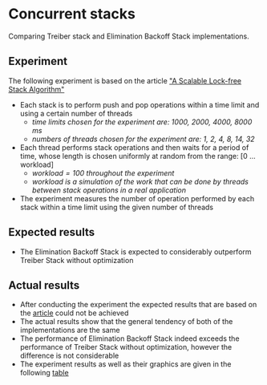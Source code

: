 # Concurrent stacks 
Comparing Treiber stack and Elimination Backoff Stack implementations.

## Experiment

The following experiment is based on the article ["A Scalable Lock-free Stack Algorithm"](https://people.csail.mit.edu/shanir/publications/Lock_Free.pdf)

- Each stack is to perform push and pop operations within a time limit and using a certain number of threads
  - _time limits chosen for the experiment are: 1000, 2000, 4000, 8000 ms_
  - _numbers of threads chosen for the experiment are: 1, 2, 4, 8, 14, 32_
- Each thread performs stack operations and then waits for a period of time, whose length is chosen uniformly at random from the range: [0 ... workload]
  - _$workload = 100$ throughout the experiment_
  - _$workload$ is a simulation of the work that can be done by threads between stack operations in a real application_
- The experiment measures the number of operation performed by each stack within a time limit using the given number of threads

## Expected results
- The Elimination Backoff Stack is expected to considerably outperform Treiber Stack without optimization

## Actual results
- After conducting the experiment the expected results that are based on the [article](https://people.csail.mit.edu/shanir/publications/Lock_Free.pdf) could not be achieved
- The actual results show that the general tendency of both of the implementations are the same
- The performance of Elimination Backoff Stack indeed exceeds the performance of Treiber Stack without optimization, however the difference is not considerable
- The experiment results as well as their graphics are given in the following [table](https://docs.google.com/spreadsheets/d/1T_I1XgcCqwO5GQs7B-5uJxp3sBo4tt83j14Xztp5qxU/edit?usp=sharing)